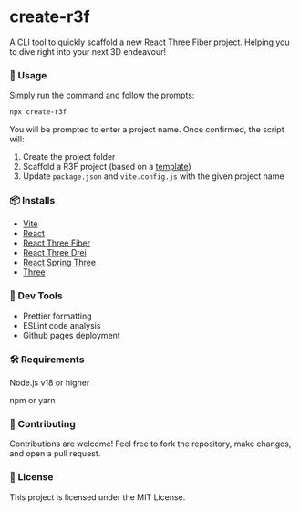 # create-r3f

A CLI tool to quickly scaffold a new React Three Fiber project. Helping you to dive right into your next 3D endeavour!

### 🚀 Usage

Simply run the command and follow the prompts:

```sh
npx create-r3f
```

You will be prompted to enter a project name. Once confirmed, the script will:

1. Create the project folder
2. Scaffold a R3F project (based on a [template](https://github.com/kristianpayne1/r3f-template))
3. Update `package.json` and `vite.config.js` with the given project name

### 📦 Installs

- [Vite](https://vite.dev/)
- [React](https://react.dev/)
- [React Three Fiber](https://r3f.docs.pmnd.rs/getting-started/introduction)
- [React Three Drei](https://github.com/pmndrs/drei)
- [React Spring Three](https://www.react-spring.dev/)
- [Three](https://threejs.org/)

### 🔧 Dev Tools

- Prettier formatting
- ESLint code analysis
- Github pages deployment

### 🛠️ Requirements

Node.js v18 or higher

npm or yarn

### 🤝 Contributing

Contributions are welcome! Feel free to fork the repository, make changes, and open a pull request.

### 📜 License

This project is licensed under the MIT License.
